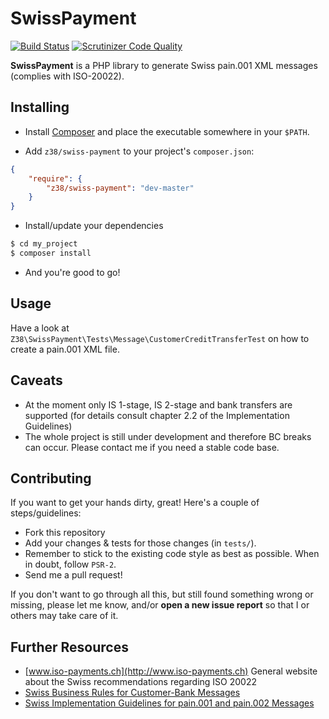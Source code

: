 # SwissPayment

[![Build Status](https://travis-ci.org/z38/swiss-payment.png?branch=master)](https://travis-ci.org/z38/swiss-payment)
[![Scrutinizer Code Quality](https://scrutinizer-ci.com/g/z38/swiss-payment/badges/quality-score.png?b=master)](https://scrutinizer-ci.com/g/z38/swiss-payment/?branch=master)

**SwissPayment** is a PHP library to generate Swiss pain.001 XML messages (complies with ISO-20022).

## Installing

- Install [Composer](http://getcomposer.org) and place the executable somewhere in your `$PATH`.

- Add `z38/swiss-payment` to your project's `composer.json`:

```json
{
    "require": {
        "z38/swiss-payment": "dev-master"
    }
}
```

- Install/update your dependencies

```bash
$ cd my_project
$ composer install
```

- And you're good to go!

## Usage

Have a look at `Z38\SwissPayment\Tests\Message\CustomerCreditTransferTest` on how to create a pain.001 XML file.

## Caveats

- At the moment only IS 1-stage, IS 2-stage and bank transfers are supported (for details consult chapter 2.2 of the Implementation Guidelines)
- The whole project is still under development and therefore BC breaks can occur. Please contact me if you need a stable code base.

## Contributing

If you want to get your hands dirty, great! Here's a couple of steps/guidelines:

- Fork this repository
- Add your changes & tests for those changes (in `tests/`).
- Remember to stick to the existing code style as best as possible. When in doubt, follow `PSR-2`.
- Send me a pull request!

If you don't want to go through all this, but still found something wrong or missing, please
let me know, and/or **open a new issue report** so that I or others may take care of it.

## Further Resources

- [www.iso-payments.ch](http://www.iso-payments.ch) General website about the Swiss recommendations regarding ISO 20022
- [Swiss Business Rules for Customer-Bank Messages](http://www.six-interbank-clearing.com/dam/downloads/en/standardization/iso/swiss_recommendations/business_rules/standardization_isopayments_ch_business_rules.pdf)
- [Swiss Implementation Guidelines for pain.001 and pain.002 Messages](http://www.six-interbank-clearing.com/dam/downloads/en/standardization/iso/swiss_recommendations/implementation_guidelines_ct/standardization_isopayments_iso_20022_ch_implementation_guidelines_ct.pdf)
